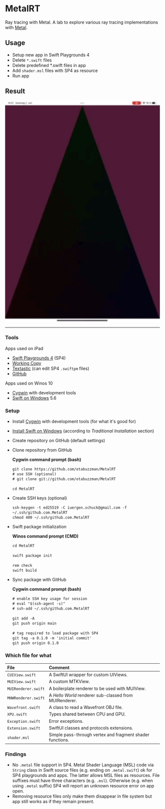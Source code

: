 # MetalRT
Ray tracing with Metal. A lab to explore various ray tracing implementations with [Metal](https://developer.apple.com/metal/).

## Usage
- Setup new app in Swift Playgrounds 4
- Delete `*.swift` files
- Delete predefined *.swift files in app
- Add `shader.msl` files with SP4 as resource
- Run app

## Result
<img src="triangle.gif" alt="triangle" width="512"/>

---

### Tools
Apps used on iPad
- [Swift Playgrounds 4](https://apps.apple.com/de/app/swift-playgrounds/id908519492) (SP4)
- [Working Copy](https://workingcopyapp.com/)
- [Textastic](https://www.textasticapp.com/) (can edit SP4 `.swiftpm` files)
- [GitHub](https://apps.apple.com/us/app/github/id1477376905)

Apps used on Winos 10
- [Cygwin](https://cygwin.com/install.html) with development tools
- [Swift on Windows](https://www.swift.org/blog/swift-on-windows/) 5.6

### Setup
- Install [Cygwin](https://cygwin.com/install.html) with development tools (for what it's good for)
- [Install Swift on Windows](https://www.swift.org/getting-started/) (according to *Traditional Installation* section)
- Create repository on GitHub (default settings)
- Clone repository from GitHub

  **Cygwin command prompt (bash)**
  ```
  git clone https://github.com/otabuzzman/MetalRT
  # use SSH (optional)
  # git clone git://github.com/otabuzzman/MetalRT

  cd MetalRT
  ```
- Create SSH keys (optional)
  ```
  ssh-keygen -t ed25519 -C iuergen.schuck@gmail.com -f ~/.ssh/github.com.MetalRT
  chmod 400 ~/.ssh/github.com.MetalRT
  ```
- Swift package initialization

  **Winos command prompt (CMD)**
  ```
  cd MetalRT

  swift package init

  rem check
  swift build
  ```
- Sync package with GitHub

  **Cygwin command prompt (bash)**
  ```
  # enable SSH key usage for session
  # eval "$(ssh-agent -s)"
  # ssh-add ~/.ssh/github.com.MetalRT

  git add -A
  git push origin main

  # tag required to load package with SP4
  git tag -a 0.1.0 -m 'initial commit'
  git push origin 0.1.0
  ```

### Which file for what
|File|Comment|
|:---|:------|
|`CUIView.swift`|A SwiftUI wrapper for custom UIViews.|
|`MUIView.swift`|A custom MTKView.|
|`MUIRenderer.swift`|A boilerplate renderer to be used with MUIView.|
|`MHWRenderer.swift`|A _Hello World_ renderer sub-classed from MUIRenderer.|
|`Wavefront.swift`|A class to read a Wavefront OBJ file.|
|`XPU.swift`|Types shared between CPU and GPU.|
|`Exception.swift`|Error exceptions.|
|`Extension.swift`|SwiftUI classes and protocols extensions.|
|`shader.msl`|Simple pass-through vertex and fragment shader functions.|

### Findings
- No `.metal` file support in SP4. Metal Shader Language (MSL) code via `String` class in Swift source files (e.g. ending on `.metal.swift`) ok for SP4 playgrounds and apps. The latter allows MSL files as resources. File suffixes must have three characters (e.g. `.msl`). Otherwise (e.g. when using `.metal` suffix) SP4 will report an unknown resource error on app open.
- Removing resource files only make them disappear in file system but app still works as if they remain present.
